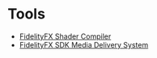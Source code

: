 <!-- @page page_tools_index Tools -->

<h1>Tools</h1>

- [FidelityFX Shader Compiler](ffx-sc.md)
- [FidelityFX SDK Media Delivery System](media-delivery.md)

<!--

- @subpage page_tools_ffx-sc "FidelityFX Shader Compiler"
- @subpage page_tools_media_delivery "FidelityFX SDK Media Delivery System"

-->